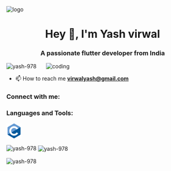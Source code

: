 ![logo](https://github.com/Yash-978/C-Language/blob/main/image%20for%20github%202.jpg)
<h1 align="center">Hey 👋, I'm Yash virwal</h1>
<h3 align="center">A passionate flutter developer from India</h3>

<img align="right" alt="coding" width="400" src="https://t4.ftcdn.net/jpg/01/35/92/85/360_F_135928597_xU5EzKq6vpOeXPX5vsbI48zfVVkSRlrF.jpg">

<p align="left"> <img src="https://komarev.com/ghpvc/?username=yash-978&label=Profile%20views&color=0e75b6&style=flat" alt="yash-978" /> </p>

- 📫 How to reach me **virwalyash@gmail.com**

<h3 align="left">Connect with me:</h3>
<p align="left">
</p>

<h3 align="left">Languages and Tools:</h3>
<p align="left"> <a href="https://www.cprogramming.com/" target="_blank" rel="noreferrer"> <img src="https://raw.githubusercontent.com/devicons/devicon/master/icons/c/c-original.svg" alt="c" width="40" height="40"/> </a> </p>

<p><img align="left" src="https://github-readme-stats.vercel.app/api/top-langs?username=yash-978&show_icons=true&locale=en&layout=compact" alt="yash-978" /></p>

<p>&nbsp;<img align="center" src="https://github-readme-stats.vercel.app/api?username=yash-978&show_icons=true&locale=en" alt="yash-978" /></p>

<p><img align="center" src="https://github-readme-streak-stats.herokuapp.com/?user=yash-978&" alt="yash-978" /></p>
